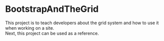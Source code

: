 # BootstrapAndTheGrid

This project is to teach developers about the grid system and how to use it when working on a site.  
Next, this project can be used as a reference.

